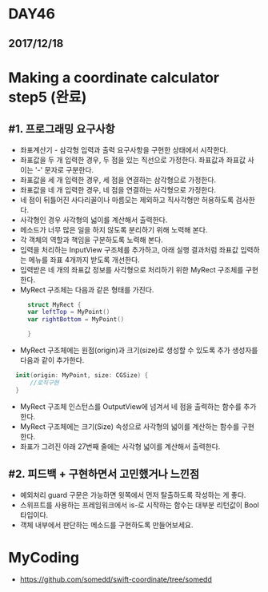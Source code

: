 # DAY46

## 2017/12/18

# Making a coordinate calculator step5 (완료)

## #1. 프로그래밍 요구사항
  - 좌표계산기 - 삼각형 입력과 출력 요구사항을 구현한 상태에서 시작한다.
  - 좌표값을 두 개 입력한 경우, 두 점을 있는 직선으로 가정한다. 좌표값과 좌표값 사이는 '-' 문자로 구분한다.
  - 좌표값을 세 개 입력한 경우, 세 점을 연결하는 삼각형으로 가정한다.
  - 좌표값을 네 개 입력한 경우, 네 점을 연결하는 사각형으로 가정한다.
  - 네 점이 뒤틀어진 사다리꼴이나 마름모는 제외하고 직사각형만 허용하도록 검사한다.
  - 사각형인 경우 사각형의 넓이를 계산해서 출력한다.
  - 메소드가 너무 많은 일을 하지 않도록 분리하기 위해 노력해 본다.
  - 각 객체의 역할과 책임을 구분하도록 노력해 본다.
  - 입력을 처리하는 InputView 구조체를 추가하고, 아래 실행 결과처럼 좌표값 입력하는 메뉴를 좌표 4개까지 받도록 개선한다.
  - 입력받은 네 개의 좌표값 정보를 사각형으로 처리하기 위한 MyRect 구조체를 구현한다.
  - MyRect 구조체는 다음과 같은 형태를 가진다.
    ```swift
      struct MyRect {
      var leftTop = MyPoint()
      var rightBottom = MyPoint()

      }
    ```
  - MyRect 구조체에는 원점(origin)과 크기(size)로 생성할 수 있도록 추가 생성자를 다음과 같이 추가한다.
  ```swift
    init(origin: MyPoint, size: CGSize) {
        //로직구현
    }
  ```
  - MyRect 구조체 인스턴스를 OutputView에 넘겨서 네 점을 출력하는 함수를 추가한다.
  - MyRect 구조체에는 크기(Size) 속성으로 사각형의 넓이를 계산하는 함수를 구현한다.
  - 좌표가 그려진 아래 27번째 줄에는 사각형 넓이를 계산해서 출력한다.

## #2. 피드백 + 구현하면서 고민했거나 느낀점
  - 예외처리 guard 구문은 가능하면 윗쪽에서 먼저 탈출하도록 작성하는 게 좋다.
  - 스위프트를 사용하는 프레임워크에서 is-로 시작하는 함수는 대부분 리턴값이 Bool 타입이다.
  - 객체 내부에서 판단하는 메소드를 구현하도록 만들어보세요.

# MyCoding
  - https://github.com/somedd/swift-coordinate/tree/somedd
